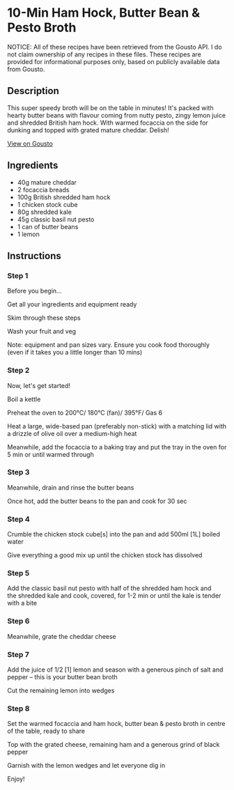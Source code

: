 # 10-Min Ham Hock, Butter Bean & Pesto Broth

NOTICE: All of these recipes have been retrieved from the Gousto API. I do not claim ownership of any recipes in these files. These recipes are provided for informational purposes only, based on publicly available data from Gousto.

## Description

This super speedy broth will be on the table in minutes! It's packed with hearty butter beans with flavour coming from nutty pesto, zingy lemon juice and shredded British ham hock. With warmed focaccia on the side for dunking and topped with grated mature cheddar. Delish!

[View on Gousto](https://www.gousto.co.uk/recipes/cookbook/10-min-ham-hock-butter-bean-pesto-broth)

## Ingredients

- 40g mature cheddar
- 2 focaccia breads
- 100g British shredded ham hock
- 1 chicken stock cube
- 80g shredded kale
- 45g classic basil nut pesto
- 1 can of butter beans
- 1 lemon

## Instructions


### Step 1

Before you begin...


Get all your ingredients and equipment ready


Skim through these steps


Wash your fruit and veg


Note: equipment and pan sizes vary. Ensure you cook food thoroughly (even if it takes you a little longer than 10 mins)


### Step 2

Now, let's get started!


Boil a kettle


Preheat the oven to 200°C/ 180°C (fan)/ 395°F/ Gas 6


Heat a large, wide-based pan (preferably non-stick) with a matching lid with a drizzle of olive oil over a medium-high heat


Meanwhile, add the focaccia to a baking tray and put the tray in the oven for 5 min or until warmed through


### Step 3

Meanwhile, drain and rinse the butter beans


Once hot, add the butter beans to the pan and cook for 30 sec


### Step 4

Crumble the chicken stock cube<span class="text-danger">[s]</span> into the pan and add 500ml <span class="text-danger">[1L]</span> boiled water 


Give everything a good mix up until the chicken stock has dissolved


### Step 5

Add the <span class="text-highlight">classic basil nut</span> pesto with <span class="text-highlight">half</span> of the<span class="text-highlight"> shredded</span> ham hock and the<span class="text-highlight"> shredded kale </span>and cook, covered, for 1-2 min or until the kale<span class="text-highlight"> is tender with a bite</span>


### Step 6

Meanwhile, grate the cheddar cheese


### Step 7

Add the <span class="text-highlight">juice</span> of 1/2 <span class="text-danger">[1]</span> lemon and season with a generous pinch of salt and pepper – this is your butter bean broth


Cut the <span class="text-highlight">remaining</span> lemon into wedges

### Step 8

Set the <span class="text-highlight">warmed focaccia</span> <span class="text-highlight">and</span> ham hock, butter bean &amp; pesto broth in centre of the table, ready to share


Top with the grated cheese, remaining ham and a generous grind of black pepper


Garnish with the lemon wedges and let everyone dig in 


Enjoy!

